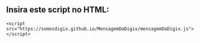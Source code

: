 ## Insira este script no HTML:

`<script src="https://somosdigix.github.io/MensagemDaDigix/mensagemDaDigix.js"></script>`
